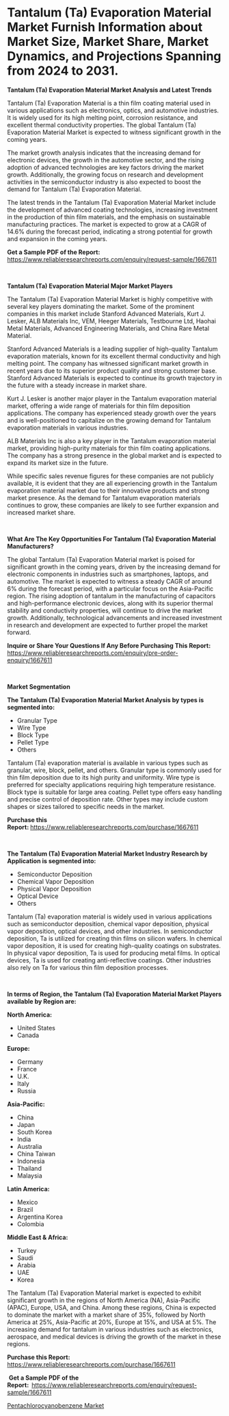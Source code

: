 <p><h1>Tantalum (Ta) Evaporation Material Market Furnish Information about Market Size, Market Share, Market Dynamics, and Projections Spanning from 2024 to 2031.</h1></p><p><strong>Tantalum (Ta) Evaporation Material Market Analysis and Latest Trends</strong></p>
<p><p>Tantalum (Ta) Evaporation Material is a thin film coating material used in various applications such as electronics, optics, and automotive industries. It is widely used for its high melting point, corrosion resistance, and excellent thermal conductivity properties. The global Tantalum (Ta) Evaporation Material Market is expected to witness significant growth in the coming years. </p><p>The market growth analysis indicates that the increasing demand for electronic devices, the growth in the automotive sector, and the rising adoption of advanced technologies are key factors driving the market growth. Additionally, the growing focus on research and development activities in the semiconductor industry is also expected to boost the demand for Tantalum (Ta) Evaporation Material.</p><p>The latest trends in the Tantalum (Ta) Evaporation Material Market include the development of advanced coating technologies, increasing investment in the production of thin film materials, and the emphasis on sustainable manufacturing practices. The market is expected to grow at a CAGR of 14.6% during the forecast period, indicating a strong potential for growth and expansion in the coming years.</p></p>
<p><strong>Get a Sample PDF of the Report:&nbsp;</strong> <a href="https://www.reliableresearchreports.com/enquiry/request-sample/1667611">https://www.reliableresearchreports.com/enquiry/request-sample/1667611</a></p>
<p>&nbsp;</p>
<p><strong>Tantalum (Ta) Evaporation Material Major Market Players</strong></p>
<p><p>The Tantalum (Ta) Evaporation Material Market is highly competitive with several key players dominating the market. Some of the prominent companies in this market include Stanford Advanced Materials, Kurt J. Lesker, ALB Materials Inc, VEM, Heeger Materials, Testbourne Ltd, Haohai Metal Materials, Advanced Engineering Materials, and China Rare Metal Material.</p><p>Stanford Advanced Materials is a leading supplier of high-quality Tantalum evaporation materials, known for its excellent thermal conductivity and high melting point. The company has witnessed significant market growth in recent years due to its superior product quality and strong customer base. Stanford Advanced Materials is expected to continue its growth trajectory in the future with a steady increase in market share.</p><p>Kurt J. Lesker is another major player in the Tantalum evaporation material market, offering a wide range of materials for thin film deposition applications. The company has experienced steady growth over the years and is well-positioned to capitalize on the growing demand for Tantalum evaporation materials in various industries.</p><p>ALB Materials Inc is also a key player in the Tantalum evaporation material market, providing high-purity materials for thin film coating applications. The company has a strong presence in the global market and is expected to expand its market size in the future.</p><p>While specific sales revenue figures for these companies are not publicly available, it is evident that they are all experiencing growth in the Tantalum evaporation material market due to their innovative products and strong market presence. As the demand for Tantalum evaporation materials continues to grow, these companies are likely to see further expansion and increased market share.</p></p>
<p>&nbsp;</p>
<p><strong>What Are The Key Opportunities For Tantalum (Ta) Evaporation Material Manufacturers?</strong></p>
<p><p>The global Tantalum (Ta) Evaporation Material market is poised for significant growth in the coming years, driven by the increasing demand for electronic components in industries such as smartphones, laptops, and automotive. The market is expected to witness a steady CAGR of around 6% during the forecast period, with a particular focus on the Asia-Pacific region. The rising adoption of tantalum in the manufacturing of capacitors and high-performance electronic devices, along with its superior thermal stability and conductivity properties, will continue to drive the market growth. Additionally, technological advancements and increased investment in research and development are expected to further propel the market forward.</p></p>
<p><strong>Inquire or Share Your Questions If Any Before Purchasing This Report:</strong> <a href="https://www.reliableresearchreports.com/enquiry/pre-order-enquiry/1667611">https://www.reliableresearchreports.com/enquiry/pre-order-enquiry/1667611</a></p>
<p>&nbsp;</p>
<p><strong>Market Segmentation</strong></p>
<p><strong>The Tantalum (Ta) Evaporation Material Market Analysis by types is segmented into:</strong></p>
<p><ul><li>Granular Type</li><li>Wire Type</li><li>Block Type</li><li>Pellet Type</li><li>Others</li></ul></p>
<p><p>Tantalum (Ta) evaporation material is available in various types such as granular, wire, block, pellet, and others. Granular type is commonly used for thin film deposition due to its high purity and uniformity. Wire type is preferred for specialty applications requiring high temperature resistance. Block type is suitable for large area coating. Pellet type offers easy handling and precise control of deposition rate. Other types may include custom shapes or sizes tailored to specific needs in the market.</p></p>
<p><strong>Purchase this Report:&nbsp;</strong><a href="https://www.reliableresearchreports.com/purchase/1667611">https://www.reliableresearchreports.com/purchase/1667611</a></p>
<p>&nbsp;</p>
<p><strong>The Tantalum (Ta) Evaporation Material Market Industry Research by Application is segmented into:</strong></p>
<p><ul><li>Semiconductor Deposition</li><li>Chemical Vapor Deposition</li><li>Physical Vapor Deposition</li><li>Optical Device</li><li>Others</li></ul></p>
<p><p>Tantalum (Ta) evaporation material is widely used in various applications such as semiconductor deposition, chemical vapor deposition, physical vapor deposition, optical devices, and other industries. In semiconductor deposition, Ta is utilized for creating thin films on silicon wafers. In chemical vapor deposition, it is used for creating high-quality coatings on substrates. In physical vapor deposition, Ta is used for producing metal films. In optical devices, Ta is used for creating anti-reflective coatings. Other industries also rely on Ta for various thin film deposition processes.</p></p>
<p>&nbsp;</p>
<p><strong>In terms of Region, the Tantalum (Ta) Evaporation Material Market Players available by Region are:</strong></p>
<p>
    <p> <strong> North America: </strong>
        <ul>
            <li>United States</li>
            <li>Canada</li>
        </ul>
        </p> 
    <p> <strong> Europe: </strong>
        <ul>
            <li>Germany</li>
            <li>France</li>
            <li>U.K.</li>
            <li>Italy</li>
            <li>Russia</li>
        </ul>
        </p> 
    <p> <strong> Asia-Pacific: </strong>
        <ul>
            <li>China</li>
            <li>Japan</li>
            <li>South Korea</li>
            <li>India</li>
            <li>Australia</li>
            <li>China Taiwan</li>
            <li>Indonesia</li>
            <li>Thailand</li>
            <li>Malaysia</li>
        </ul>
        </p> 
    <p> <strong> Latin America: </strong>
        <ul>
            <li>Mexico</li>
            <li>Brazil</li>
            <li>Argentina Korea</li>
            <li>Colombia</li>
        </ul>
        </p> 
    <p> <strong> Middle East & Africa: </strong>
        <ul>
            <li>Turkey</li>
            <li>Saudi</li>
            <li>Arabia</li>
            <li>UAE</li>
            <li>Korea</li>
        </ul>
    </p>
    </p>
<p><p>The Tantalum (Ta) Evaporation Material market is expected to exhibit significant growth in the regions of North America (NA), Asia-Pacific (APAC), Europe, USA, and China. Among these regions, China is expected to dominate the market with a market share of 35%, followed by North America at 25%, Asia-Pacific at 20%, Europe at 15%, and USA at 5%. The increasing demand for tantalum in various industries such as electronics, aerospace, and medical devices is driving the growth of the market in these regions.</p></p>
<p><strong>Purchase this Report: </strong><a href="https://www.reliableresearchreports.com/purchase/1667611">https://www.reliableresearchreports.com/purchase/1667611</a></p>
<p>&nbsp;<strong>Get a Sample PDF of the Report:&nbsp;&nbsp;</strong><a href="https://www.reliableresearchreports.com/enquiry/request-sample/1667611">https://www.reliableresearchreports.com/enquiry/request-sample/1667611</a></p>
<p><strong></strong></p>
<p><p><a href="https://cute-banjo-8ca.notion.site/Insights-into-Pentachlorocyanobenzene-Market-Size-Analysing-Market-Share-Trends-and-Growth-from-2-ed642c3d5a8040cbba06bf6515d5e881">Pentachlorocyanobenzene Market</a></p></p>